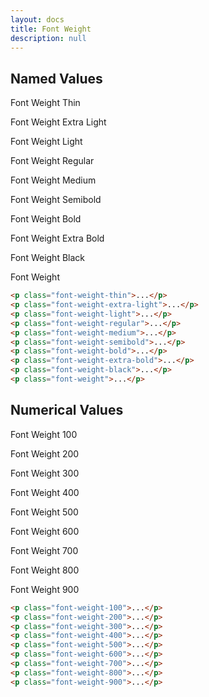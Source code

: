 ```yaml
---
layout: docs
title: Font Weight
description: null
---
```


## Named Values

<p class="font-weight-thin">Font Weight Thin</p>
<p class="font-weight-extra-light">Font Weight Extra Light</p>
<p class="font-weight-light">Font Weight Light</p>
<p class="font-weight-regular">Font Weight Regular</p>
<p class="font-weight-medium">Font Weight Medium</p>
<p class="font-weight-semibold">Font Weight Semibold</p>
<p class="font-weight-bold">Font Weight Bold</p>
<p class="font-weight-extra-bold">Font Weight Extra Bold</p>
<p class="font-weight-black">Font Weight Black</p>
<p class="font-weight">Font Weight</p>

```html
<p class="font-weight-thin">...</p>
<p class="font-weight-extra-light">...</p>
<p class="font-weight-light">...</p>
<p class="font-weight-regular">...</p>
<p class="font-weight-medium">...</p>
<p class="font-weight-semibold">...</p>
<p class="font-weight-bold">...</p>
<p class="font-weight-extra-bold">...</p>
<p class="font-weight-black">...</p>
<p class="font-weight">...</p>
```

## Numerical Values

<p class="font-weight-100">Font Weight 100</p>
<p class="font-weight-200">Font Weight 200</p>
<p class="font-weight-300">Font Weight 300</p>
<p class="font-weight-400">Font Weight 400</p>
<p class="font-weight-500">Font Weight 500</p>
<p class="font-weight-600">Font Weight 600</p>
<p class="font-weight-700">Font Weight 700</p>
<p class="font-weight-800">Font Weight 800</p>
<p class="font-weight-900">Font Weight 900</p>

```html
<p class="font-weight-100">...</p>
<p class="font-weight-200">...</p>
<p class="font-weight-300">...</p>
<p class="font-weight-400">...</p>
<p class="font-weight-500">...</p>
<p class="font-weight-600">...</p>
<p class="font-weight-700">...</p>
<p class="font-weight-800">...</p>
<p class="font-weight-900">...</p>
```
